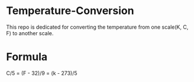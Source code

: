 # Temperature-Conversion
 This repo is dedicated for converting the temperature from one scale(K, C, F) to another scale.

 # Formula 
 C/5 = (F - 32)/9 = (k - 273)/5
